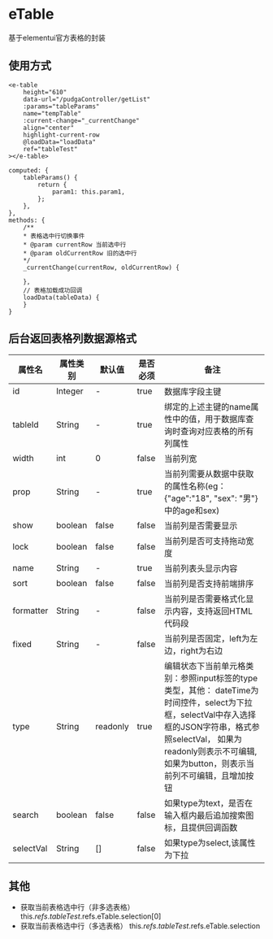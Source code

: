 # eTable
基于elementui官方表格的封装
## 使用方式
```vue
<e-table
    height="610"
    data-url="/pudgaController/getList"
    :params="tableParams"
    name="tempTable"
    :current-change="_currentChange"
    align="center"
    highlight-current-row
    @loadData="loadData"
    ref="tableTest"
></e-table>

computed: {
    tableParams() {
        return {
            param1: this.param1,
        };
    },
},
methods: {
    /**
    * 表格选中行切换事件
    * @param currentRow 当前选中行
    * @param oldCurrentRow 旧的选中行
    */
    _currentChange(currentRow, oldCurrentRow) {
        
    },
    // 表格加载成功回调
    loadData(tableData) {
    }
}
```
## 后台返回表格列数据源格式

| 属性名 | 属性类别 | 默认值 | 是否必须 | 备注 | 
|  ----  | ----  | ----  | ----  | ---- |
| id | Integer | - | true | 数据库字段主键 | 
| tableId | String | - | true | 绑定的上述主键的name属性中的值，用于数据库查询时查询对应表格的所有列属性 |
| width | int | 0 | false | 当前列宽 |
| prop | String | - | true | 当前列需要从数据中获取的属性名称(eg：{"age":"18", "sex": "男"}中的age和sex) |
| show | boolean | false | false | 当前列是否需要显示 |
| lock | boolean | false | false | 当前列是否可支持拖动宽度 |
| name | String | - | true | 当前列表头显示内容 |
| sort | boolean | false | false | 当前列是否支持前端排序 |
| formatter | String | - | false | 当前列是否需要格式化显示内容，支持返回HTML代码段 |
| fixed | String | - | false | 当前列是否固定，left为左边，right为右边 |
| type | String | readonly | true | 编辑状态下当前单元格类别：参照input标签的type类型，其他： dateTime为时间控件，select为下拉框，selectVal中存入选择框的JSON字符串，格式参照selectVal， 如果为readonly则表示不可编辑, 如果为button，则表示当前列不可编辑，且增加按钮 |
| search | boolean | false | false | 如果type为text，是否在输入框内最后追加搜索图标，且提供回调函数 |
| selectVal | String | [] | false | 如果type为select,该属性为下拉 |

## 其他
- 获取当前表格选中行（非多选表格）              this.$refs.tableTest.$refs.eTable.selection[0]
- 获取当前表格选中行（多选表格）                this.$refs.tableTest.$refs.eTable.selection
